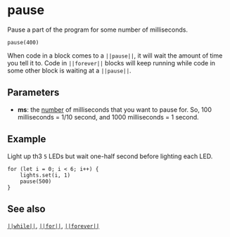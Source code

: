 # pause

Pause a part of the program for some number of milliseconds.

```sig
pause(400)
```

When code in a block comes to a ``||pause||``, it will wait the amount of time you tell it to. Code
in ``||forever||`` blocks will keep running while code in some other
block is waiting at a ``||pause||``.

## Parameters

* **ms**: the [number](/types/number) of milliseconds that you want to pause for. So, 100 milliseconds = 1/10 second, and 1000 milliseconds = 1 second.

## Example

Light up th3 `5` LEDs but wait one-half second before lighting each LED.

```blocks
for (let i = 0; i < 6; i++) {
    lights.set(i, 1)
    pause(500)
}
```

## See also

[``||while||``](/blocks/loops/while), [``||for||``](/blocks/loops/for),
[``||forever||``](/reference/control/forever)
